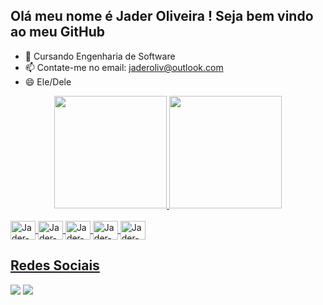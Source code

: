 ## Olá meu nome é Jader Oliveira ! Seja bem vindo ao meu GitHub


- 🌱 Cursando Engenharia de Software
- 📫 Contate-me no email: jaderoliv@outlook.com
- 😄 Ele/Dele

<div align="center">
  <a href="https://github.com/olivjader">
  <img height="180em" src="https://github-readme-stats.vercel.app/api?username=olivjader&show_icons=&theme=white&include_all_commits=true&count_private=true"/>
  <img height="180em" src="https://github-readme-stats.vercel.app/api/top-langs/?username=olivjader&layout=compact&langs_count=7&theme=white"/>
</div>
<div style="display: inline_block"><br>
  
<img align="center" alt="Jader-Arduino" height="30" width="40" src="https://cdn.jsdelivr.net/gh/devicons/devicon/icons/arduino/arduino-original.svg" />
<img align="center" alt="Jader-C++" height="30" width="40" src="https://cdn.jsdelivr.net/gh/devicons/devicon/icons/cplusplus/cplusplus-line.svg" />
<img align="center" alt="Jader-HTML5" height="30" width="40" src="https://cdn.jsdelivr.net/gh/devicons/devicon/icons/html5/html5-original-wordmark.svg" />
<img align="center" alt="Jader-mysql" height="30" width="40" <img src="https://cdn.jsdelivr.net/gh/devicons/devicon/icons/mysql/mysql-original.svg" />
<img align="center" alt="Jader-python" height="30" width="40" <img src="https://cdn.jsdelivr.net/gh/devicons/devicon/icons/python/python-original.svg" />
  
  ## Redes Sociais
 
<div> 

<a href="https://instagram.com/olivjader" target="_blank"><img src="https://img.shields.io/badge/-Instagram-%23E4405F?style=for-the-badge&logo=instagram&logoColor=white" target="_blank"></a>
<a href="https://www.linkedin.com/in/jader-oliveira-76a063173" target="_blank"><img src="https://img.shields.io/badge/-LinkedIn-%230077B5?style=for-the-badge&logo=linkedin&logoColor=white" target="_blank"></a> 
 
 
</div>
  
  
